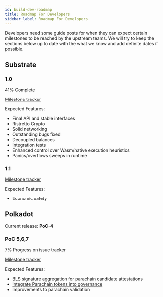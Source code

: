 ```yaml
---
id: build-dev-roadmap
title: Roadmap For Developers
sidebar_label: Roadmap For Developers
---
```


Developers need some guide posts for when they can expect certain milestones
to be reached by the upstream teams. We will try to keep the sections below
up to date with the what we know and add definite dates if possible.

## Substrate

### 1.0

41% Complete

[Milestone tracker](https://github.com/paritytech/substrate/milestone/9)

Expected Features:

 - Final API and stable interfaces
 - Ristretto Crypto
 - Solid networking
 - Outstanding bugs fixed
 - Decoupled balances
 - Integration tests
 - Enhanced control over Wasm/native execution heuristics
 - Panics/overflows sweeps in runtime

### 1.1

[Milestone tracker](https://github.com/paritytech/substrate/milestone/4)

Expected Features:

 - Economic safety

## Polkadot

Current release: **PoC-4**

### PoC 5,6,7

7% Progress on issue tracker

[Milestone tracker](https://github.com/paritytech/polkadot/milestone/2)

Expected Features:

 - BLS signature aggregation for parachain candidate attestations
 - [Integrate Parachain tokens into governance](https://github.com/paritytech/polkadot/issues/124)
 - Improvements to parachain validation
